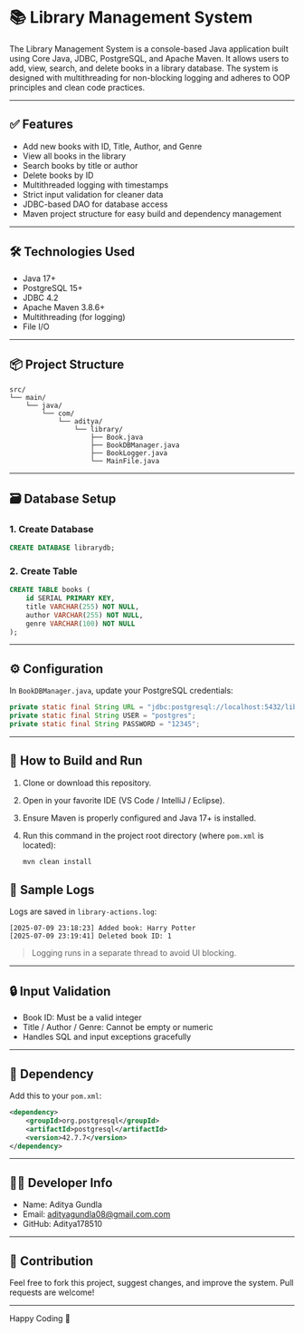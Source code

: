 
# 📚 Library Management System

The Library Management System is a console-based Java application built using Core Java, JDBC, PostgreSQL, and Apache Maven. It allows users to add, view, search, and delete books in a library database. The system is designed with multithreading for non-blocking logging and adheres to OOP principles and clean code practices.

---

## ✅ Features

- Add new books with ID, Title, Author, and Genre
- View all books in the library
- Search books by title or author
- Delete books by ID
- Multithreaded logging with timestamps
- Strict input validation for cleaner data
- JDBC-based DAO for database access
- Maven project structure for easy build and dependency management

---

## 🛠️ Technologies Used

- Java 17+
- PostgreSQL 15+
- JDBC 4.2
- Apache Maven 3.8.6+
- Multithreading (for logging)
- File I/O

---

## 📦 Project Structure

```
src/
└── main/
    └── java/
        └── com/
            └── aditya/
                └── library/
                    ├── Book.java              
                    ├── BookDBManager.java   
                    ├── BookLogger.java     
                    └── MainFile.java           
```

---

## 🗃️ Database Setup

### 1. Create Database

```sql
CREATE DATABASE librarydb;
```

### 2. Create Table

```sql
CREATE TABLE books (
    id SERIAL PRIMARY KEY,
    title VARCHAR(255) NOT NULL,
    author VARCHAR(255) NOT NULL,
    genre VARCHAR(100) NOT NULL
);
```

---

## ⚙️ Configuration

In `BookDBManager.java`, update your PostgreSQL credentials:

```java
private static final String URL = "jdbc:postgresql://localhost:5432/librarydb";
private static final String USER = "postgres";
private static final String PASSWORD = "12345";
```

---

## 🔧 How to Build and Run

1. Clone or download this repository.

2. Open in your favorite IDE (VS Code / IntelliJ / Eclipse).

3. Ensure Maven is properly configured and Java 17+ is installed.

4. Run this command in the project root directory (where `pom.xml` is located):

   ```bash
   mvn clean install
   ```

## 🧪 Sample Logs

Logs are saved in `library-actions.log`:

```
[2025-07-09 23:18:23] Added book: Harry Potter
[2025-07-09 23:19:41] Deleted book ID: 1
```

> Logging runs in a separate thread to avoid UI blocking.

---

## 🔒 Input Validation

- Book ID: Must be a valid integer
- Title / Author / Genre: Cannot be empty or numeric
- Handles SQL and input exceptions gracefully

---

## 🧰 Dependency

Add this to your `pom.xml`:

```xml
<dependency>
    <groupId>org.postgresql</groupId>
    <artifactId>postgresql</artifactId>
    <version>42.7.7</version>
</dependency>
```

---

## 👨‍💻 Developer Info

- Name: Aditya Gundla
- Email: adityagundla08@gmail.com.com
- GitHub: Aditya178510

---

## 🙌 Contribution

Feel free to fork this project, suggest changes, and improve the system. Pull requests are welcome!

---

Happy Coding 📖
